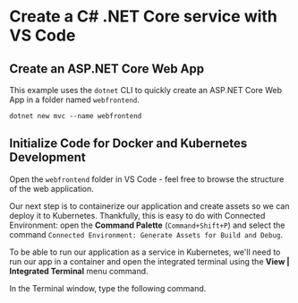 # Create a C# .NET Core service with VS Code

## Create an ASP.NET Core Web App
This example uses the `dotnet` CLI to quickly create an ASP.NET Core Web App in a folder named `webfrontend`.
```
dotnet new mvc --name webfrontend
```


## Initialize Code for Docker and Kubernetes Development
Open the `webfrontend` folder in VS Code - feel free to browse the structure of the web application.

Our next step is to containerize our application and create assets so we can deploy it to Kubernetes. Thankfully, this is easy to do with Connected Environment: open the **Command Palette** (`Command+Shift+P`) and select the command `Connected Environment: Generate Assets for Build and Debug`.

To be able to run our application as a service in Kubernetes, we'll need to  run our app in a container  and open the integrated terminal using the **View | Integrated Terminal** menu command.

In the Terminal window, type the following command.
